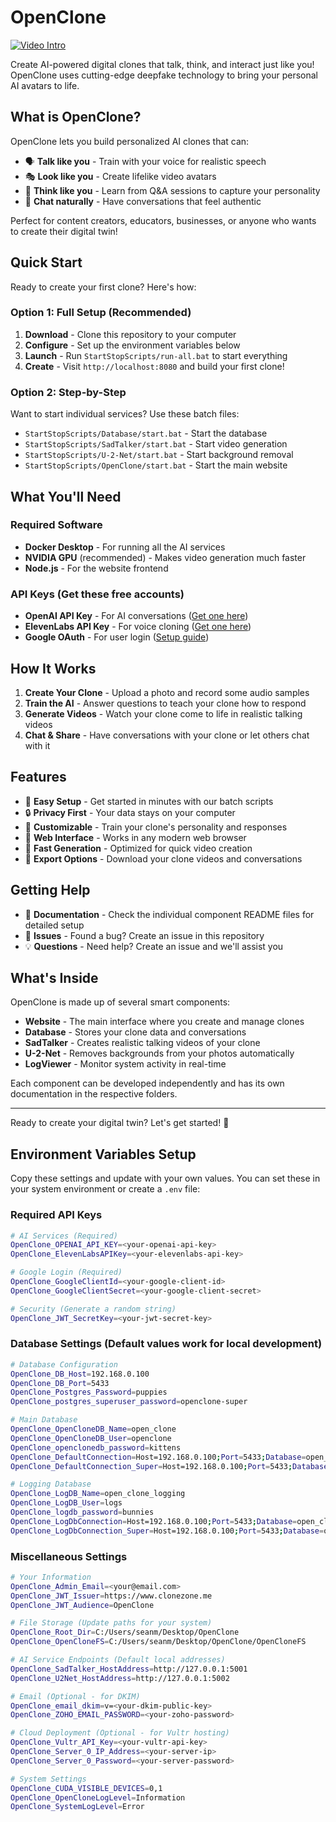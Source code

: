 # OpenClone

[![Video Intro](https://img.youtube.com/vi/-HNyzIxsI2c/0.jpg)](https://youtu.be/-HNyzIxsI2c)

Create AI-powered digital clones that talk, think, and interact just like you! OpenClone uses cutting-edge deepfake technology to bring your personal AI avatars to life.

## What is OpenClone?

OpenClone lets you build personalized AI clones that can:
- 🗣️ **Talk like you** - Train with your voice for realistic speech
- 🎭 **Look like you** - Create lifelike video avatars 
- 🧠 **Think like you** - Learn from Q&A sessions to capture your personality
- 💬 **Chat naturally** - Have conversations that feel authentic

Perfect for content creators, educators, businesses, or anyone who wants to create their digital twin!

## Quick Start

Ready to create your first clone? Here's how:

### Option 1: Full Setup (Recommended)
1. **Download** - Clone this repository to your computer
2. **Configure** - Set up the environment variables below 
3. **Launch** - Run `StartStopScripts/run-all.bat` to start everything
4. **Create** - Visit `http://localhost:8080` and build your first clone!

### Option 2: Step-by-Step
Want to start individual services? Use these batch files:
- `StartStopScripts/Database/start.bat` - Start the database
- `StartStopScripts/SadTalker/start.bat` - Start video generation
- `StartStopScripts/U-2-Net/start.bat` - Start background removal
- `StartStopScripts/OpenClone/start.bat` - Start the main website

## What You'll Need

### Required Software
- **Docker Desktop** - For running all the AI services
- **NVIDIA GPU** (recommended) - Makes video generation much faster
- **Node.js** - For the website frontend

### API Keys (Get these free accounts)
- **OpenAI API Key** - For AI conversations ([Get one here](https://platform.openai.com/api-keys))
- **ElevenLabs API Key** - For voice cloning ([Get one here](https://elevenlabs.io/))
- **Google OAuth** - For user login ([Setup guide](https://developers.google.com/identity/protocols/oauth2))

## How It Works

1. **Create Your Clone** - Upload a photo and record some audio samples
2. **Train the AI** - Answer questions to teach your clone how to respond
3. **Generate Videos** - Watch your clone come to life in realistic talking videos
4. **Chat & Share** - Have conversations with your clone or let others chat with it

## Features

- 🎯 **Easy Setup** - Get started in minutes with our batch scripts
- 🔒 **Privacy First** - Your data stays on your computer
- 🎨 **Customizable** - Train your clone's personality and responses
- 📱 **Web Interface** - Works in any modern web browser
- 🚀 **Fast Generation** - Optimized for quick video creation
- 💾 **Export Options** - Download your clone videos and conversations

## Getting Help

- 📖 **Documentation** - Check the individual component README files for detailed setup
- 🐛 **Issues** - Found a bug? Create an issue in this repository
- 💡 **Questions** - Need help? Create an issue and we'll assist you

## What's Inside

OpenClone is made up of several smart components:
- **Website** - The main interface where you create and manage clones
- **Database** - Stores your clone data and conversations
- **SadTalker** - Creates realistic talking videos of your clone
- **U-2-Net** - Removes backgrounds from your photos automatically
- **LogViewer** - Monitor system activity in real-time

Each component can be developed independently and has its own documentation in the respective folders.

---

Ready to create your digital twin? Let's get started! 🚀

## Environment Variables Setup

Copy these settings and update with your own values. You can set these in your system environment or create a `.env` file:

### Required API Keys
```bash
# AI Services (Required)
OpenClone_OPENAI_API_KEY=<your-openai-api-key>
OpenClone_ElevenLabsAPIKey=<your-elevenlabs-api-key>

# Google Login (Required)
OpenClone_GoogleClientId=<your-google-client-id>
OpenClone_GoogleClientSecret=<your-google-client-secret>

# Security (Generate a random string)
OpenClone_JWT_SecretKey=<your-jwt-secret-key>
```

### Database Settings (Default values work for local development)
```bash
# Database Configuration
OpenClone_DB_Host=192.168.0.100
OpenClone_DB_Port=5433
OpenClone_Postgres_Password=puppies
OpenClone_postgres_superuser_password=openclone-super

# Main Database
OpenClone_OpenCloneDB_Name=open_clone
OpenClone_OpenCloneDB_User=openclone
OpenClone_openclonedb_password=kittens
OpenClone_DefaultConnection=Host=192.168.0.100;Port=5433;Database=open_clone;Username=openclone;Password=kittens;Include Error Detail=true;
OpenClone_DefaultConnection_Super=Host=192.168.0.100;Port=5433;Database=open_clone;Username=postgres;Password=openclone-super;Include Error Detail=true;

# Logging Database
OpenClone_LogDB_Name=open_clone_logging
OpenClone_LogDB_User=logs
OpenClone_logdb_password=bunnies
OpenClone_LogDbConnection=Host=192.168.0.100;Port=5433;Database=open_clone_logging;Username=logs;Password=bunnies;
OpenClone_LogDbConnection_Super=Host=192.168.0.100;Port=5433;Database=open_clone_logging;Username=postgres;Password=openclone-super;
```

### Miscellaneous Settings
```bash
# Your Information
OpenClone_Admin_Email=<your@email.com>
OpenClone_JWT_Issuer=https://www.clonezone.me
OpenClone_JWT_Audience=OpenClone

# File Storage (Update paths for your system)
OpenClone_Root_Dir=C:/Users/seanm/Desktop/OpenClone
OpenClone_OpenCloneFS=C:/Users/seanm/Desktop/OpenClone/OpenCloneFS

# AI Service Endpoints (Default local addresses)
OpenClone_SadTalker_HostAddress=http://127.0.0.1:5001
OpenClone_U2Net_HostAddress=http://127.0.0.1:5002

# Email (Optional - for DKIM)
OpenClone_email_dkim=v=<your-dkim-public-key>
OpenClone_ZOHO_EMAIL_PASSWORD=<your-zoho-password>

# Cloud Deployment (Optional - for Vultr hosting)
OpenClone_Vultr_API_Key=<your-vultr-api-key>
OpenClone_Server_0_IP_Address=<your-server-ip>
OpenClone_Server_0_Password=<your-server-password>

# System Settings
OpenClone_CUDA_VISIBLE_DEVICES=0,1
OpenClone_OpenCloneLogLevel=Information
OpenClone_SystemLogLevel=Error
```
